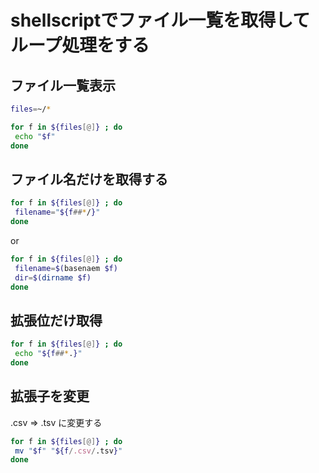 # shellscriptでファイル一覧を取得してループ処理をする

## ファイル一覧表示

```bash
files=~/*

for f in ${files[@]} ; do
 echo "$f"
done        
```

## ファイル名だけを取得する

```bash
for f in ${files[@]} ; do
 filename="${f##*/}"
done
```

or

```bash
for f in ${files[@]} ; do
 filename=$(basenaem $f)
 dir=$(dirname $f)
done
```

## 拡張位だけ取得

```bash
for f in ${files[@]} ; do
 echo "${f##*.}"
done
```

## 拡張子を変更

.csv => .tsv に変更する

```bash
for f in ${files[@]} ; do
 mv "$f" "${f/.csv/.tsv}"
done
```

<!--
```bash

```

-->
